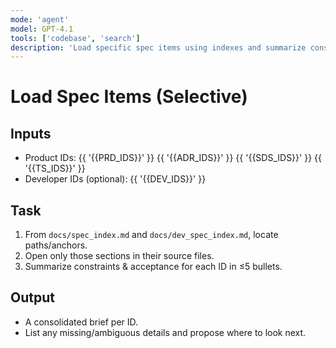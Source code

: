 ```yaml
---
mode: 'agent'
model: GPT-4.1
tools: ['codebase', 'search']
description: 'Load specific spec items using indexes and summarize constraints.'
---
```


# Load Spec Items (Selective)

## Inputs
- Product IDs: {{ '{{PRD_IDS}}' }} {{ '{{ADR_IDS}}' }} {{ '{{SDS_IDS}}' }} {{ '{{TS_IDS}}' }}
- Developer IDs (optional): {{ '{{DEV_IDS}}' }}

## Task
1) From `docs/spec_index.md` and `docs/dev_spec_index.md`, locate paths/anchors.
2) Open only those sections in their source files.
3) Summarize constraints & acceptance for each ID in ≤5 bullets.

## Output
- A consolidated brief per ID.
- List any missing/ambiguous details and propose where to look next.
